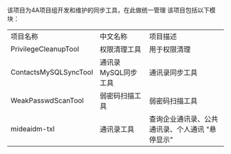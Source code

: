 该项目为4A项目组开发和维护的同步工具，在此做统一管理
该项目包括以下模块：
<table>
    <tr>
        <td>项目名称</td>
        <td>中文名称</td>
        <td>项目描述</td>
    </tr>
    <tr>
        <td>PrivilegeCleanupTool</td>
        <td>权限清理工具</td>
        <td>用于权限清理</td>
    </tr>
	<tr>
        <td>ContactsMySQLSyncTool</td>
        <td>通讯录MySQL同步工具</td>
        <td>通讯录同步工具</td>
    </tr>
    <tr>
        <td>WeakPasswdScanTool</td>
        <td>弱密码扫描工具</td>
        <td>弱密码扫描工具</td>
    </tr>
    <tr>
        <td>mideaidm-txl</td>
        <td>通讯录工具</td>
        <td>查询企业通讯录、公共通讯录、个人通讯 "悬停显示"</td>
    </tr>
</table>
